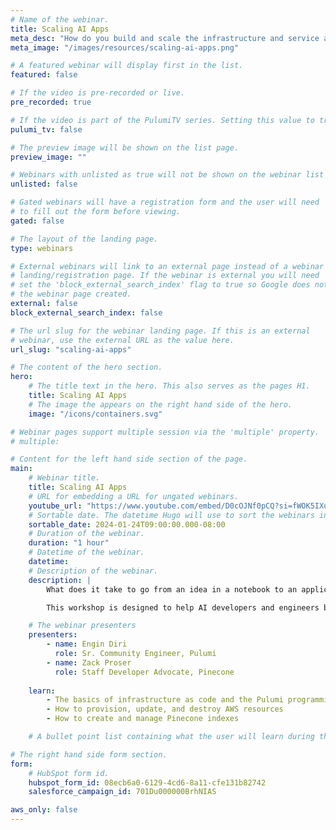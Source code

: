 ```yaml
---
# Name of the webinar.
title: Scaling AI Apps
meta_desc: "How do you build and scale the infrastructure and service architectures for AI apps?"
meta_image: "/images/resources/scaling-ai-apps.png"

# A featured webinar will display first in the list.
featured: false

# If the video is pre-recorded or live.
pre_recorded: true

# If the video is part of the PulumiTV series. Setting this value to true will list the video in the "PulumiTV" section.
pulumi_tv: false

# The preview image will be shown on the list page.
preview_image: ""

# Webinars with unlisted as true will not be shown on the webinar list
unlisted: false

# Gated webinars will have a registration form and the user will need
# to fill out the form before viewing.
gated: false

# The layout of the landing page.
type: webinars

# External webinars will link to an external page instead of a webinar
# landing/registration page. If the webinar is external you will need
# set the 'block_external_search_index' flag to true so Google does not index
# the webinar page created.
external: false
block_external_search_index: false

# The url slug for the webinar landing page. If this is an external
# webinar, use the external URL as the value here.
url_slug: "scaling-ai-apps"

# The content of the hero section.
hero:
    # The title text in the hero. This also serves as the pages H1.
    title: Scaling AI Apps
    # The image the appears on the right hand side of the hero.
    image: "/icons/containers.svg"

# Webinar pages support multiple session via the 'multiple' property.
# multiple:

# Content for the left hand side section of the page.
main:
    # Webinar title.
    title: Scaling AI Apps
    # URL for embedding a URL for ungated webinars.
    youtube_url: "https://www.youtube.com/embed/D0cOJNf0pCQ?si=fWOK5IXu-sG3-C6A?rel=0"
    # Sortable date. The datetime Hugo will use to sort the webinars in date order.
    sortable_date: 2024-01-24T09:00:00.000-08:00
    # Duration of the webinar.
    duration: "1 hour"
    # Datetime of the webinar.
    datetime: 
    # Description of the webinar.
    description: |
        What does it take to go from an idea in a notebook to an application handling real-world traffic? In this workshop, the Pinecone and Pulumi teams will explore the infrastructure and service architecture you need to scale AI apps in production. 

        This workshop is designed to help AI developers and engineers build and scale AI infrastructure. We will guide you through the Pulumi platform with diagrams and a series of labs to help accelerate your AI apps.

    # The webinar presenters
    presenters:
        - name: Engin Diri
          role: Sr. Community Engineer, Pulumi
        - name: Zack Proser
          role: Staff Developer Advocate, Pinecone
    
    learn:
        - The basics of infrastructure as code and the Pulumi programming model
        - How to provision, update, and destroy AWS resources
        - How to create and manage Pinecone indexes

    # A bullet point list containing what the user will learn during the webinar.

# The right hand side form section.
form:
    # HubSpot form id.
    hubspot_form_id: 08ecb6a0-6129-4cd6-8a11-cfe131b82742
    salesforce_campaign_id: 701Du000000BrhNIAS

aws_only: false
---
```

